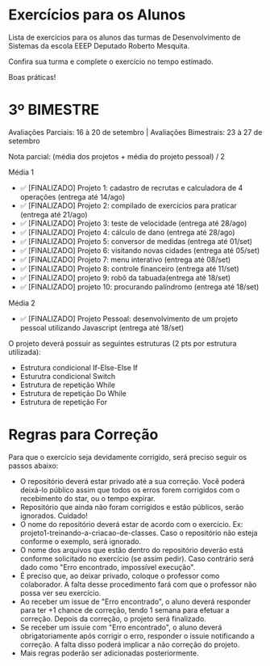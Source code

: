 # Exercícios para os Alunos
Lista de exercícios para os alunos das turmas de Desenvolvimento de Sistemas da escola EEEP Deputado Roberto Mesquita.

Confira sua turma e complete o exercício no tempo estimado.

Boas práticas!

# 3º BIMESTRE
Avaliações Parciais: 16 à 20 de setembro | Avaliações Bimestrais: 23 à 27 de setembro

Nota parcial: (média dos projetos + média do projeto pessoal) /  2

Média 1
- ✅ [FINALIZADO] Projeto 1: cadastro de recrutas e calculadora de 4 operações (entrega até 14/ago)
- ✅ [FINALIZADO] Projeto 2: compilado de exercícios para praticar (entrega até 21/ago)
- ✅ [FINALIZADO] Projeto 3: teste de velocidade (entrega até 28/ago)
- ✅ [FINALIZADO] Projeto 4: cálculo de dano (entrega até 28/ago)
- ✅ [FINALIZADO] Projeto 5: conversor de medidas (entrega até 01/set)
- ✅ [FINALIZADO] Projeto 6: visitando novas cidades (entrega até 05/set)
- ✅ [FINALIZADO] Projeto 7: menu interativo (entrega até 08/set)
- ✅ [FINALIZADO] Projeto 8: controle financeiro (entrega até 11/set)
- ✅ [FINALIZADO] projeto 9: robô da tabuada(entrega até 18/set)
- ✅ [FINALIZADO] projeto 10: procurando palíndromo (entrega até 18/set)

Média 2
- ✅ [FINALIZADO] Projeto Pessoal: desenvolvimento de um projeto pessoal utilizando Javascript (entrega até 18/set)

O projeto deverá possuir as seguintes estruturas (2 pts por estrutura utilizada):
- Estrutura condicional If-Else-Else If
- Esturutra condicional Switch
- Estrutura de repetição While
- Estrutura de repetição Do While
- Estrutura de repetição For

# Regras para Correção

Para que o exercício seja devidamente corrigido, será preciso seguir os passos abaixo:
- O repositório deverá estar privado até a sua correção. Você poderá deixá-lo público assim que todos os erros forem corrigidos com o recebimento do star, ou o tempo expirar.
- Repositório que ainda não foram corrigidos e estão públicos, serão ignorados. Cuidado!
- O nome do repositório deverá estar de acordo com o exercício. Ex: projeto1-treinando-a-criacao-de-classes. Caso o repositório não esteja conforme o exemplo, será ignorado.
- O nome dos arquivos que estão dentro do repositório deverão está conforme solicitado no exercício (se assim pedir). Caso contrário será dado como "Erro encontrado, impossível execução".
- É preciso que, ao deixar privado, coloque o professor como colaborador. A falta desse procedimento fará com que o professor não possa ver seu exercício.
- Ao receber um issue de "Erro encontrado", o aluno deverá responder para ter +1 chance de correção, tendo 1 semana para efetuar a correção. Depois da correção, o projeto será finalizado.
- Se receber um issuie com "Erro encontrado", o aluno deverá obrigatoriamente após corrigir o erro, responder o issuie notificando a correção. A falta disso poderá implicar a não correção do projeto.
- Mais regras poderão ser adicionadas posteriormente.
